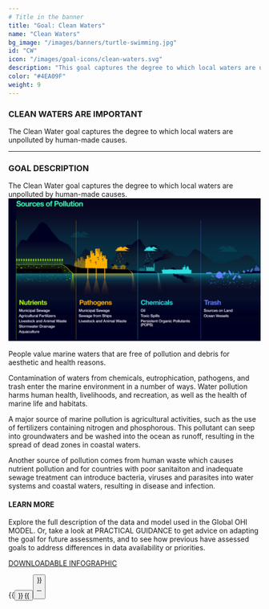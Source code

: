 ```yaml
---
# Title in the banner
title: "Goal: Clean Waters"
name: "Clean Waters"
bg_image: "/images/banners/turtle-swimming.jpg"
id: "CW"
icon: "/images/goal-icons/clean-waters.svg"
description: "This goal captures the degree to which local waters are unpolluted by natural and human-made causes. This goal scores highest when the contamination level is zero."
color: "#4EA09F"
weight: 9
---
```

### CLEAN WATERS ARE IMPORTANT
The Clean Water goal captures the degree to which local waters are unpolluted by human-made causes. 


----

### GOAL DESCRIPTION
The Clean Water goal captures the degree to which local waters are unpolluted by human-made causes. 
![](/images/sources_of_pollution.jpg)

People value marine waters that are free of pollution and debris for aesthetic and health reasons. 

Contamination of waters from chemicals, eutrophication, pathogens, and trash enter the marine environment in a number of ways. Water pollution harms human health, livelihoods, and recreation, as well as the health of marine life and habitats.  

A major source of marine pollution is agricultural activities, such as the use of fertilizers containing nitrogen and phosphorous. This pollutant can seep into groundwaters and be washed into the ocean as runoff, resulting in the spread of dead zones in coastal waters.

Another source of pollution comes from human waste which causes nutrient pollution and for countries with poor sanitaiton and inadequate sewage treatment can introduce bacteria, viruses and parasites into water systems and coastal waters, resulting in disease and infection.  

#### LEARN MORE
Explore the full description of the data and model used in the Global OHI MODEL. Or, take a look at PRACTICAL GUIDANCE to get advice on adapting the goal for future assessments, and to see how previous have assessed goals to address differences in data availability or priorities.

[DOWNLOADABLE INFOGRAPHIC](http://dev.oceanhealthindex.org/images/infographs/CW.png)

{{<button text="OHI Model" link="https://ohi-science.org/ohiprep_v2020/globalprep/methods_doc/v2020/Supplement.html#65_clean_waters" icon="/images/misc/microscope-icon.svg" >}}
{{<button text="Practical Guidance" link="/guidance/clean-waters" icon="/images/misc/directions-icon.svg" >}}

----
